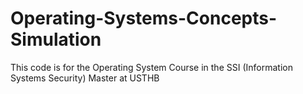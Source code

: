 # Operating-Systems-Concepts-Simulation
This code is for the Operating System Course in the SSI (Information Systems Security) Master at USTHB
